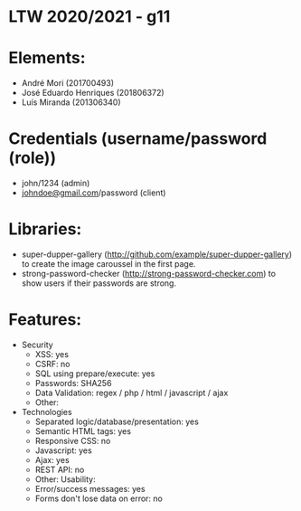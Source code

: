 # LTW 2020/2021 - g11

# Elements:
 - André Mori (201700493)
 - José Eduardo Henriques (201806372)
 - Luís Miranda (201306340)

# Credentials (username/password (role))
 - john/1234 (admin)
 - johndoe@gmail.com/password (client)

# Libraries:
 - super-dupper-gallery (http://github.com/example/super-dupper-gallery) to create the image caroussel in the first page.
 - strong-password-checker (http://strong-password-checker.com) to show users if their passwords are strong.

# Features:
 - Security
     - XSS: yes
     - CSRF: no
     - SQL using prepare/execute: yes
     - Passwords: SHA256
     - Data Validation: regex / php / html / javascript / ajax
     - Other:
 - Technologies
     - Separated logic/database/presentation: yes
     - Semantic HTML tags: yes
     - Responsive CSS: no
     - Javascript: yes
     - Ajax: yes
     - REST API: no
     - Other:
  Usability:
     - Error/success messages: yes
     - Forms don't lose data on error: no
